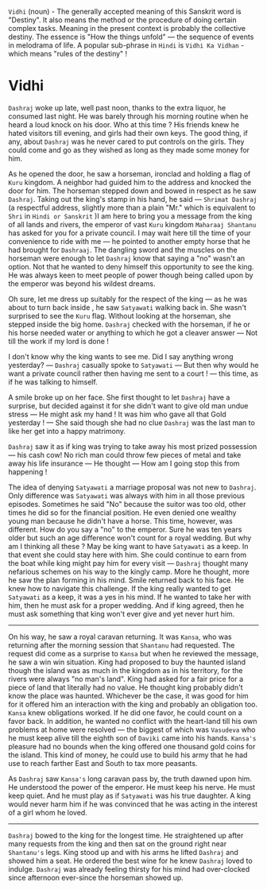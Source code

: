 `Vidhi` (noun) - The generally accepted meaning of this Sanskrit word is "Destiny". It also means the method or the procedure of doing certain complex tasks.  Meaning in the present context is probably the collective destiny. The essence is "How the things unfold" — the sequence of events in melodrama of life. A popular sub-phrase in `Hindi` is `Vidhi Ka Vidhan` - which means "rules of the destiny" !

# Vidhi

`Dashraj` woke up late, well past noon, thanks to the extra liquor, he consumed last night. He was barely through his morning routine when he heard a loud knock on his door. Who at this time ? His friends knew he hated visitors till evening, and girls had their own keys. The good thing, if any, about `Dashraj` was he never cared to put controls on the girls. They could come and go as they wished as long as they made some money for him. 

As he opened the door, he saw a horseman, ironclad and holding a flag of `Kuru` kingdom. A neighbor had guided him to the address and knocked the door for him. The horseman stepped down and bowed in respect as he saw `Dashraj`. Taking out the king's stamp in his hand, he said — `Shrimat Dashraj` (a respectful address, slightly more than a plain  "Mr." which is equivalent to `Shri` in `Hindi or Sanskrit` )I am here to bring you a message from the king of all lands and rivers, the emperor of vast `Kuru` kingdom `Maharaaj Shantanu` has asked for you for a private council. I may wait here till the time of your convenience to ride with me — he pointed to another empty horse that he had brought for `Dashraaj`. The dangling sword and the muscles on the horseman were enough to let `Dashraj` know that saying a "no" wasn't an option. Not that he wanted to deny himself this opportunity to see the king. He was always keen to meet people of power though being called upon by the emperor was beyond his wildest dreams.

Oh sure, let me dress up suitably for the respect of the king — as he was about to turn back inside , he saw `Satyawati` walking back in. She wasn't surprised to see the `Kuru` flag. Without looking at the horseman, she stepped inside the big home. `Dashraj` checked with the horseman, if he or his horse needed water or anything to which he got a cleaver answer — Not till the work if my lord is done !

I don't know why the king wants to see me. Did I say anything wrong yesterday?  — `Dashraj` casually spoke to `Satyawati` — But then why would he want a private council rather then having me sent to a court ! — this time, as if he was talking to himself.

A smile broke up on her face. She first thought to let `Dashraj` have a surprise, but decided against it for she didn't want to give old man undue stress — He might ask my hand ! It was him who gave all that Gold yesterday !  — She said though she had no clue `Dashraj` was the last man to like her get into a happy matrimony. 

`Dashraj` saw it as if king was trying to take away his most prized possession — his cash cow! No rich man could throw few pieces of metal and take away his life insurance — He thought — How am I going stop this from happening !

The idea of denying `Satyawati` a marriage proposal was not new to `Dashraj`. Only difference was `Satyawati` was always with him in all those previous episodes. Sometimes he said "No" because the suitor was too old, other times he did so for the financial position. He even denied one wealthy young man because he didn't have a horse. This time, however, was different. How do you say a "no" to the emperor. Sure he was ten years older but such an age difference won't count for a royal wedding. But why am I thinking all these ? May be king want to have `Satyawati` as a keep. In that event she could stay here with him. She could continue to earn from the boat while king might pay him for every visit — `Dashraj` thought many nefarious schemes on his way to the kingly camp. More he thought, more he saw the plan forming in his mind. Smile returned back to his face. He knew how to navigate this challenge. If the king really wanted to get `Satyawati` as a keep, it was a yes in his mind. If he wanted to take her with him, then he must ask for a proper wedding. And if king agreed, then he must ask something that king won't ever give and yet never hurt him.

---

On his way, he saw a royal caravan returning. It was `Kansa`, who was returning after the morning session that `Shantanu` had requested. The request did come as a surprise to `Kansa`  but when he reviewed the message, he saw a win win situation. King had proposed to buy the haunted island though the island was as much in the kingdom as in his territory, for the rivers were always  "no man's land". King had asked for a fair price for a piece of land that literally had no value. He thought king probably didn't know the place was haunted. Whichever be the case, it was good for him for it offered him an interaction with the king and probably an obligation too. `Kansa` knew obligations worked. If he did one favor, he could count on a favor back. In addition, he wanted no conflict with the heart-land till his own problems at home were resolved — the biggest of which was `Vasudeva` who he must keep alive till the eighth son of `Daviki` came into his hands. `Kansa's` pleasure had no bounds when the king offered one thousand gold coins for the island. This kind of money, he could use to build his army that he had use to reach farther East and South to tax more peasants. 

As `Dashraj` saw `Kansa's` long caravan pass by, the truth dawned upon him. He understood the power of the emperor. He must keep his nerve. He must keep quiet. And he must play as if `Satyawati` was his true daughter. A king would never harm him if he was convinced that he was acting in the interest of a girl whom he loved.

---

`Dashraj` bowed to the king for the longest time. He straightened up after many requests from the king and then sat on the ground right near `Shantanu's` legs. King stood up and with his arms he lifted `Dashraj` and showed him a seat. He ordered the best wine for he knew `Dashraj` loved to indulge. `Dashraj` was already feeling thirsty for his mind had over-clocked since afternoon ever-since the horseman showed up. 



